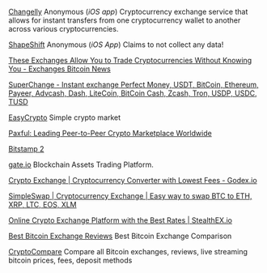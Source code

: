 
[Changelly](https://itunes.apple.com/us/app/stratis/id1250824734?mt=8)
Anonymous (_iOS app_) Cryptocurrency exchange service that allows for instant transfers from one cryptocurrency wallet to another across various cryptocurrencies.

[ShapeShift](https://itunes.apple.com/us/app/shapeshift-crypto-converter/id996569075?mt=8)
Anonymous (_iOS App_) Claims to not collect any data!

[These Exchanges Allow You to Trade Cryptocurrencies Without Knowing You - Exchanges Bitcoin News](https://news.bitcoin.com/these-exchanges-allow-you-to-purchase-cryptocurrency-without-knowing-you/)

[SuperChange - Instant exchange Perfect Money, USDT, BitCoin, Ethereum, Payeer, Advcash, Dash, LiteCoin, BitCoin Cash, Zcash, Tron, USDP, USDC, TUSD](https://superchange.is/)

[EasyCrypto](https://github.com/mehrankmlf/EasyCrypto)
Simple crypto market

[Paxful: Leading Peer-to-Peer Crypto Marketplace Worldwide](https://paxful.com/)

[Bitstamp 2](https://www.bitstamp.net/)

[gate.io](https://gate.io/)
Blockchain Assets Trading Platform.

[Crypto Exchange | Cryptocurrency Converter with Lowest Fees - Godex.io](https://godex.io/)

[SimpleSwap | Cryptocurrency Exchange | Easy way to swap BTC to ETH, XRP, LTC, EOS, XLM](https://simpleswap.io/)

[Online Crypto Exchange Platform with the Best Rates | StealthEX.io](https://stealthex.io/)

[Best Bitcoin Exchange Reviews](https://www.bestbitcoinexchange.net/)
Best Bitcoin Exchange Comparison

[CryptoCompare](https://www.cryptocompare.com/exchanges/#/overview)
Compare all Bitcoin exchanges, reviews, live streaming bitcoin prices, fees, deposit methods
